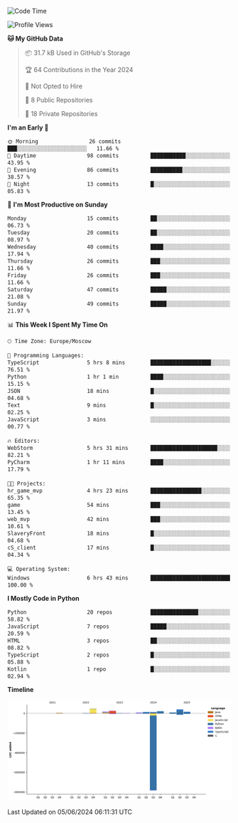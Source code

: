 <!--START_SECTION:waka-->
![Code Time](http://img.shields.io/badge/Code%20Time-351%20hrs%209%20mins-blue)

![Profile Views](http://img.shields.io/badge/Profile%20Views-2-blue)

**🐱 My GitHub Data** 

> 📦 31.7 kB Used in GitHub's Storage 
 > 
> 🏆 64 Contributions in the Year 2024
 > 
> 🚫 Not Opted to Hire
 > 
> 📜 8 Public Repositories 
 > 
> 🔑 18 Private Repositories 
 > 
**I'm an Early 🐤** 

```text
🌞 Morning                26 commits          ███░░░░░░░░░░░░░░░░░░░░░░   11.66 % 
🌆 Daytime                98 commits          ███████████░░░░░░░░░░░░░░   43.95 % 
🌃 Evening                86 commits          ██████████░░░░░░░░░░░░░░░   38.57 % 
🌙 Night                  13 commits          █░░░░░░░░░░░░░░░░░░░░░░░░   05.83 % 
```
📅 **I'm Most Productive on Sunday** 

```text
Monday                   15 commits          ██░░░░░░░░░░░░░░░░░░░░░░░   06.73 % 
Tuesday                  20 commits          ██░░░░░░░░░░░░░░░░░░░░░░░   08.97 % 
Wednesday                40 commits          ████░░░░░░░░░░░░░░░░░░░░░   17.94 % 
Thursday                 26 commits          ███░░░░░░░░░░░░░░░░░░░░░░   11.66 % 
Friday                   26 commits          ███░░░░░░░░░░░░░░░░░░░░░░   11.66 % 
Saturday                 47 commits          █████░░░░░░░░░░░░░░░░░░░░   21.08 % 
Sunday                   49 commits          █████░░░░░░░░░░░░░░░░░░░░   21.97 % 
```


📊 **This Week I Spent My Time On** 

```text
🕑︎ Time Zone: Europe/Moscow

💬 Programming Languages: 
TypeScript               5 hrs 8 mins        ███████████████████░░░░░░   76.51 % 
Python                   1 hr 1 min          ████░░░░░░░░░░░░░░░░░░░░░   15.15 % 
JSON                     18 mins             █░░░░░░░░░░░░░░░░░░░░░░░░   04.68 % 
Text                     9 mins              █░░░░░░░░░░░░░░░░░░░░░░░░   02.25 % 
JavaScript               3 mins              ░░░░░░░░░░░░░░░░░░░░░░░░░   00.77 % 

🔥 Editors: 
WebStorm                 5 hrs 31 mins       █████████████████████░░░░   82.21 % 
PyCharm                  1 hr 11 mins        ████░░░░░░░░░░░░░░░░░░░░░   17.79 % 

🐱‍💻 Projects: 
hr_game_mvp              4 hrs 23 mins       ████████████████░░░░░░░░░   65.35 % 
game                     54 mins             ███░░░░░░░░░░░░░░░░░░░░░░   13.45 % 
web_mvp                  42 mins             ███░░░░░░░░░░░░░░░░░░░░░░   10.61 % 
SlaveryFront             18 mins             █░░░░░░░░░░░░░░░░░░░░░░░░   04.68 % 
cS_client                17 mins             █░░░░░░░░░░░░░░░░░░░░░░░░   04.34 % 

💻 Operating System: 
Windows                  6 hrs 43 mins       █████████████████████████   100.00 % 
```

**I Mostly Code in Python** 

```text
Python                   20 repos            ███████████████░░░░░░░░░░   58.82 % 
JavaScript               7 repos             █████░░░░░░░░░░░░░░░░░░░░   20.59 % 
HTML                     3 repos             ██░░░░░░░░░░░░░░░░░░░░░░░   08.82 % 
TypeScript               2 repos             █░░░░░░░░░░░░░░░░░░░░░░░░   05.88 % 
Kotlin                   1 repo              █░░░░░░░░░░░░░░░░░░░░░░░░   02.94 % 
```



**Timeline**

![Lines of Code chart](https://raw.githubusercontent.com/adlemx/adlemx/main/assets/bar_graph.png)


 Last Updated on 05/06/2024 06:11:31 UTC
<!--END_SECTION:waka-->
